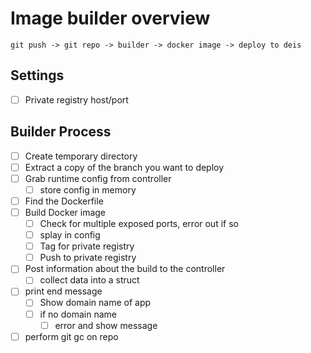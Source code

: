 # Image builder overview

```
git push -> git repo -> builder -> docker image -> deploy to deis
```

## Settings

- [ ] Private registry host/port

## Builder Process

- [ ] Create temporary directory
- [ ] Extract a copy of the branch you want to deploy
- [ ] Grab runtime config from controller
  - [ ] store config in memory
- [ ] Find the Dockerfile
- [ ] Build Docker image
  - [ ] Check for multiple exposed ports, error out if so
  - [ ] splay in config
  - [ ] Tag for private registry
  - [ ] Push to private registry
- [ ] Post information about the build to the controller
  - [ ] collect data into a struct
- [ ] print end message
  - [ ] Show domain name of app
  - [ ] if no domain name
    - [ ] error and show message
- [ ] perform git gc on repo
